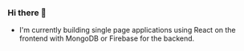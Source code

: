 ### Hi there 👋

- I'm currently building single page applications using React on the frontend with MongoDB or Firebase for the backend.  
